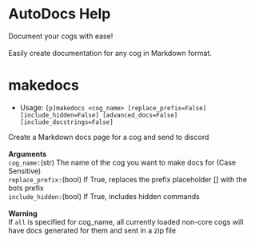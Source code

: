 # AutoDocs Help

Document your cogs with ease!<br/><br/>Easily create documentation for any cog in Markdown format.

# makedocs
 - Usage: `[p]makedocs <cog_name> [replace_prefix=False] [include_hidden=False] [advanced_docs=False] [include_docstrings=False]`

Create a Markdown docs page for a cog and send to discord<br/><br/>**Arguments**<br/>`cog_name:`(str) The name of the cog you want to make docs for (Case Sensitive)<br/>`replace_prefix:`(bool) If True, replaces the prefix placeholder [] with the bots prefix<br/>`include_hidden:`(bool) If True, includes hidden commands<br/><br/>**Warning**<br/>If `all` is specified for cog_name, all currently loaded non-core cogs will have docs generated for them and sent in a zip file

